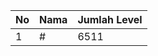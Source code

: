 | No | Nama            | Jumlah Level |
|----|-----------------|--------------|
| 1  | #    |    6511        |
